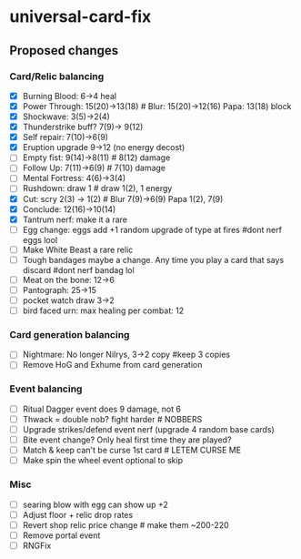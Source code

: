 # universal-card-fix

## Proposed changes

### Card/Relic balancing

- [x] Burning Blood: 6->4 heal
- [x] Power Through: 15(20)->13(18) # Blur: 15(20)->12(16) Papa: 13(18) block
- [x] Shockwave: 3(5)->2(4)
- [x] Thunderstrike buff? 7(9)-> 9(12)
- [x] Self repair: 7(10)->6(9)
- [x] Eruption upgrade 9->12 (no energy decost)
- [ ] Empty fist: 9(14)->8(11)  						# 8(12)	damage
- [ ] Follow Up: 7(11)->6(9)							# 7(10) damage
- [ ] Mental Fortress: 4(6)->3(4)
- [ ] Rushdown: draw 1								# draw 1(2), 1 energy
- [x] Cut: scry 2(3) -> 1(2) # Blur 7(9)->6(9) Papa	1(2), 7(9)
- [x] Conclude: 12(16)->10(14)
- [x] Tantrum nerf: make it a rare
- [ ] Egg change: eggs add +1 random upgrade of type at fires		#dont nerf eggs lool
- [ ] Make White Beast a rare relic
- [ ] Tough bandages maybe a change. Any time you play a card that says discard		#dont nerf bandag lol
- [ ] Meat on the bone: 12->6
- [ ] Pantograph: 25->15
- [ ] pocket watch draw 3->2
- [ ] bird faced urn: max healing per combat: 12

### Card generation balancing

- [ ] Nightmare: No longer Nilrys, 3->2 copy 			#keep 3 copies
- [ ] Remove HoG and Exhume from card generation

### Event balancing

- [ ] Ritual Dagger event does 9 damage, not 6
- [ ] Thwack = double nob? fight harder				# NOBBERS
- [ ] Upgrade strikes/defend event nerf (upgrade 4 random base cards)
- [ ] Bite event change? Only heal first time they are played?
- [ ] Match & keep can't be curse 1st card			# LETEM CURSE ME
- [ ] Make spin the wheel event optional to skip

### Misc

- [ ] searing blow with egg can show up +2
- [ ] Adjust floor + relic drop rates
- [ ] Revert shop relic price change					# make them ~200-220
- [ ] Remove portal event
- [ ] RNGFix
